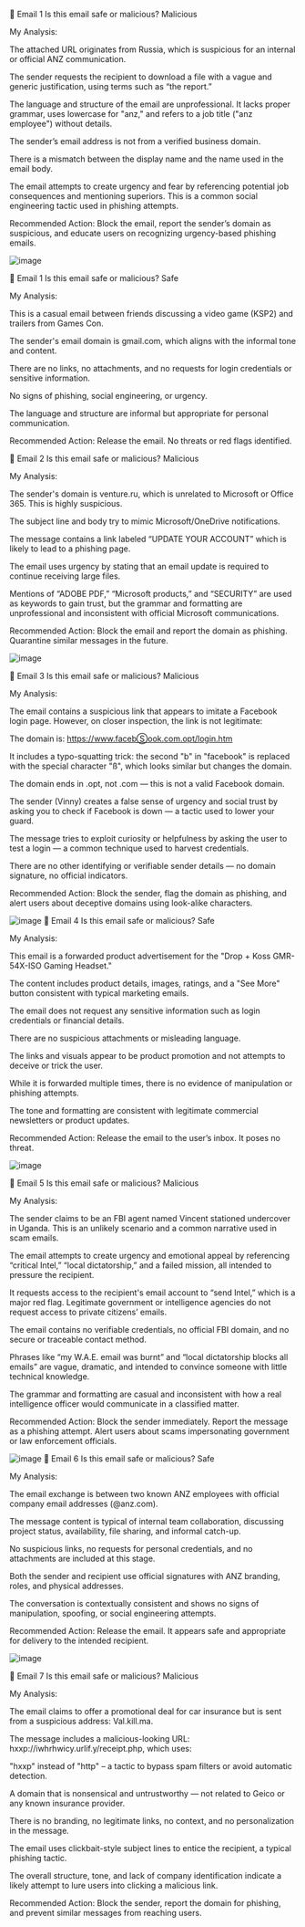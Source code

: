 📄 Email 1
Is this email safe or malicious?
Malicious

My Analysis:

The attached URL originates from Russia, which is suspicious for an internal or official ANZ communication.

The sender requests the recipient to download a file with a vague and generic justification, using terms such as “the report.”

The language and structure of the email are unprofessional. It lacks proper grammar, uses lowercase for "anz," and refers to a job title ("anz employee") without details.

The sender’s email address is not from a verified business domain.

There is a mismatch between the display name and the name used in the email body.

The email attempts to create urgency and fear by referencing potential job consequences and mentioning superiors. This is a common social engineering tactic used in phishing attempts.

Recommended Action:
Block the email, report the sender’s domain as suspicious, and educate users on recognizing urgency-based phishing emails.

![image](https://github.com/user-attachments/assets/674d750b-81ac-4c80-a0ae-1feb9c0da4a0)

📄 Email 1
Is this email safe or malicious?
Safe

My Analysis:

This is a casual email between friends discussing a video game (KSP2) and trailers from Games Con.

The sender's email domain is gmail.com, which aligns with the informal tone and content.

There are no links, no attachments, and no requests for login credentials or sensitive information.

No signs of phishing, social engineering, or urgency.

The language and structure are informal but appropriate for personal communication.

Recommended Action:
Release the email. No threats or red flags identified.

📄 Email 2
Is this email safe or malicious?
Malicious

My Analysis:

The sender's domain is venture.ru, which is unrelated to Microsoft or Office 365. This is highly suspicious.

The subject line and body try to mimic Microsoft/OneDrive notifications.

The message contains a link labeled “UPDATE YOUR ACCOUNT” which is likely to lead to a phishing page.

The email uses urgency by stating that an email update is required to continue receiving large files.

Mentions of “ADOBE PDF,” “Microsoft products,” and “SECURITY” are used as keywords to gain trust, but the grammar and formatting are unprofessional and inconsistent with official Microsoft communications.

Recommended Action:
Block the email and report the domain as phishing. Quarantine similar messages in the future.


![image](https://github.com/user-attachments/assets/b0567256-c8ec-48d4-b0d4-d5fe6215ccf2)

📄 Email 3
Is this email safe or malicious?
Malicious

My Analysis:

The email contains a suspicious link that appears to imitate a Facebook login page. However, on closer inspection, the link is not legitimate:

The domain is: https://www.facebⓈook.com.opt/login.htm

It includes a typo-squatting trick: the second "b" in "facebook" is replaced with the special character "ß", which looks similar but changes the domain.

The domain ends in .opt, not .com — this is not a valid Facebook domain.

The sender (Vinny) creates a false sense of urgency and social trust by asking you to check if Facebook is down — a tactic used to lower your guard.

The message tries to exploit curiosity or helpfulness by asking the user to test a login — a common technique used to harvest credentials.

There are no other identifying or verifiable sender details — no domain signature, no official indicators.

Recommended Action:
Block the sender, flag the domain as phishing, and alert users about deceptive domains using look-alike characters.


![image](https://github.com/user-attachments/assets/fb933f83-0111-4822-8f4a-9ea2dc7eaddf)
📄 Email 4
Is this email safe or malicious?
Safe

My Analysis:

This email is a forwarded product advertisement for the "Drop + Koss GMR-54X-ISO Gaming Headset."

The content includes product details, images, ratings, and a "See More" button consistent with typical marketing emails.

The email does not request any sensitive information such as login credentials or financial details.

There are no suspicious attachments or misleading language.

The links and visuals appear to be product promotion and not attempts to deceive or trick the user.

While it is forwarded multiple times, there is no evidence of manipulation or phishing attempts.

The tone and formatting are consistent with legitimate commercial newsletters or product updates.

Recommended Action:
Release the email to the user’s inbox. It poses no threat.

![image](https://github.com/user-attachments/assets/b2b7b248-4268-4f23-8483-ae465f715f5f)

📄 Email 5
Is this email safe or malicious?
Malicious

My Analysis:

The sender claims to be an FBI agent named Vincent stationed undercover in Uganda. This is an unlikely scenario and a common narrative used in scam emails.

The email attempts to create urgency and emotional appeal by referencing “critical Intel,” “local dictatorship,” and a failed mission, all intended to pressure the recipient.

It requests access to the recipient's email account to “send Intel,” which is a major red flag. Legitimate government or intelligence agencies do not request access to private citizens’ emails.

The email contains no verifiable credentials, no official FBI domain, and no secure or traceable contact method.

Phrases like “my W.A.E. email was burnt” and “local dictatorship blocks all emails” are vague, dramatic, and intended to convince someone with little technical knowledge.

The grammar and formatting are casual and inconsistent with how a real intelligence officer would communicate in a classified matter.

Recommended Action:
Block the sender immediately. Report the message as a phishing attempt. Alert users about scams impersonating government or law enforcement officials.

![image](https://github.com/user-attachments/assets/d5994959-222f-45c0-9a17-d9fc71eb5c57)
📄 Email 6
Is this email safe or malicious?
Safe

My Analysis:

The email exchange is between two known ANZ employees with official company email addresses (@anz.com).

The message content is typical of internal team collaboration, discussing project status, availability, file sharing, and informal catch-up.

No suspicious links, no requests for personal credentials, and no attachments are included at this stage.

Both the sender and recipient use official signatures with ANZ branding, roles, and physical addresses.

The conversation is contextually consistent and shows no signs of manipulation, spoofing, or social engineering attempts.

Recommended Action:
Release the email. It appears safe and appropriate for delivery to the intended recipient.

![image](https://github.com/user-attachments/assets/397598c0-8327-4d04-9862-cb2c3e7287b2)

📄 Email 7
Is this email safe or malicious?
Malicious

My Analysis:

The email claims to offer a promotional deal for car insurance but is sent from a suspicious address: Val.kill.ma.

The message includes a malicious-looking URL: hxxp://iwhrhwicy.urlif.y/receipt.php, which uses:

"hxxp" instead of "http" – a tactic to bypass spam filters or avoid automatic detection.

A domain that is nonsensical and untrustworthy — not related to Geico or any known insurance provider.

There is no branding, no legitimate links, no context, and no personalization in the message.

The email uses clickbait-style subject lines to entice the recipient, a typical phishing tactic.

The overall structure, tone, and lack of company identification indicate a likely attempt to lure users into clicking a malicious link.

Recommended Action:
Block the sender, report the domain for phishing, and prevent similar messages from reaching users.


